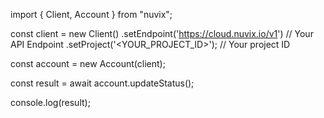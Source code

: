 import { Client, Account } from "nuvix";

const client = new Client()
    .setEndpoint('https://cloud.nuvix.io/v1') // Your API Endpoint
    .setProject('<YOUR_PROJECT_ID>'); // Your project ID

const account = new Account(client);

const result = await account.updateStatus();

console.log(result);

